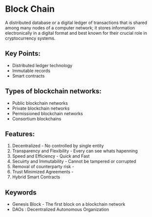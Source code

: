 # Block Chain
 A distributed database or a digital ledger of transactions that is shared among many nodes of a computer network; it stores information electronically in a digital format and best known for their crucial role in cryptocurrency systems. 
 
## Key Points:
- Distributed ledger technology
- Immutable records
- Smart contracts

## Types of blockchain networks:
- Public blockchain networks
- Private blockchain networks
- Permissioned blockchain networks
- Consortium blockchains

## Features:
1) Decentralized - No controlled by single entity 
2) Transparency and Flexibility - Every can see whats hapenning 
3) Speed and Efficiency - Quick and Fast 
4) Secuirty and Immutability - Cannot be tampered or corrupted 
5) Removal of counterparty risk - 
6) Trust Minimized Agreements - 
7) Hybrid Smart Contracts 

## Keywords
- Genesis Block - The first block on a blockchain network
- DAOs : Decentralized Autonomous Organization

